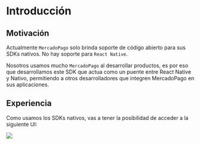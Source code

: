 # Introducción

## Motivación

Actualmente `MercadoPago` solo brinda soporte de código abierto para sus SDKs nativos. No hay soporte para `React Native`.

Nosotros usamos mucho `MercadoPago` al desarrollar productos, es por eso que desarrollamos este SDK que actua como un puente entre React Native y Nativo, permitiendo a otros desarrolladores que integren MercadoPago en sus aplicaciones.

## Experiencia

Como usamos los SDKs nativos, vas a tener la posibilidad de acceder a la siguiente UI:

<img src="https://http2.mlstatic.com/frontend-assets/dx-devsite/mobile-sdk-flow.png?v=3.9.2-rc-1" />